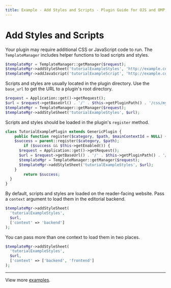 ```yaml
---
title: Example - Add Styles and Scripts - Plugin Guide for OJS and OMP
---
```


# Add Styles and Scripts

Your plugin may require additional CSS or JavaScript code to run. The `TemplateManager` includes helper functions to load scripts and styles.

```php
$templateMgr = TemplateManager::getManager($request);
$templateMgr->addStyleSheet('tutorialExampleStyles', 'http://example.com/my-css.css');
$templateMgr->addJavaScript('tutorialExampleScript', 'http://example.com/my-script.js');
```

Scripts and styles are usually located in the plugin directory. Use the `base_url` to get the URL to a plugin's root directory.

```php
$request = Application::get()->getRequest();
$url = $request->getBaseUrl() . '/' . $this->getPluginPath() . '/css/my-css.css';
$templateMgr = TemplateManager::getManager($request);
$templateMgr->addStyleSheet('tutorialExampleStyles', $url);
```

Scripts and styles should be loaded in the plugin's `register` method.

```php
class TutorialExamplePlugin extends GenericPlugin {
	public function register($category, $path, $mainContextId = NULL) {
    $success = parent::register($category, $path);
		if ($success && $this->getEnabled()) {
      $request = Application::get()->getRequest();
      $url = $request->getBaseUrl() . '/' . $this->getPluginPath() . '/css/my-css.css';
      $templateMgr = TemplateManager::getManager($request);
      $templateMgr->addStyleSheet('tutorialExampleStyles', $url);
    }
		return $success;
  }
}
```

By default, scripts and styles are loaded on the reader-facing website. Pass a `context` argument to load them in the editorial backend.

```php
$templateMgr->addStyleSheet(
  'tutorialExampleStyles',
  $url,
  ['context' => 'backend']
);
```

You can pass more than one context to load them in two places.


```php
$templateMgr->addStyleSheet(
  'tutorialExampleStyles',
  $url,
  ['context' => ['backend', 'frontend']
);
```

---

View more [examples](./examples).
